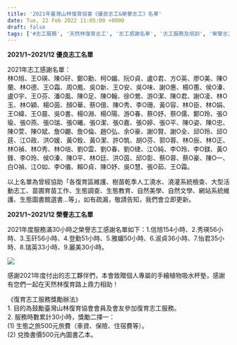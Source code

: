 ```yaml
---
title: '2021年臺灣山林復育協會《優良志工&榮譽志工》名單'
date: Tue, 22 Feb 2022 11:05:00 +0000
draft: false
tags: ['#志工服務', '天然林復育志工', '志工感謝名單', '志工服務及培訓', '榮譽志工']
---
```


**2021/1~2021/12 優良志工名單**

2021年志工感謝名單：  
林O旭、王O瑛、陳O矸、鄭O勳、柯O媚、阮O貞、盧O君、方O英、廖O美、陳O蘭、林O德、王O霜、周O鳳、吳O新、王O安、吳O味、謝O惠、楊O蕙、侯O溱、盧O宇、王O芬、潘O風、陳O足、陳O翰、徐O鶯、游O潔、陳O君、謝O凌、林O玉、林O穎、楊O茵、顏O華、蔡O億、陳O秀、李O珊、黃O容、林O臣、林O娟、王O緯、王O晨、吳O書、楊O淵、楊O陽、游O春、蔡O妤、蔡O儒、鄭O玲、張O瑜、張O燕、張O瑞、張O曦、張O潔、張O嘉、張O婷、張O平、陳O姿、陳O忠、陳O萱、陳O斌、詹O翽、詹O倫、趙O弘、余O豪、謝O賢、謝O全、邱O玲、邱O莛、江O政、洪O媛、黃O銓、黃O潔、許O筑、胡O芬、郭O蓉、林O辰、林O正、林O禎、林O秀、林O培、劉O雲、劉O春、劉O緁、江O純、李O玲、李O鎂、黃O鋒、李O玲、侯O溱、陳O平、林O廷、洪O茵、邱O彰、蔡O蓉、蔡O豪、陳O一、白O禎、江O如、李O儀、賴O貞、陳O妤、吳O慧、張O茹、王O霜。

以上名單為曾經協助「各復育區維護、樹苗乾季人工澆水、澆灌系統檢查、大型活動志工、苗圃育苗工作、生態調查、生態教育、自然美學、自然文學、網站系統維護、生態圖書館選書…等」，如有疏漏，敬請告知，我們會立即更新。

**2021/1~2021/12 榮譽志工名單**

2021年度服務滿30小時之榮譽志工感謝名單如下：1.信旭154小時、2.秀瑛56小時、3.玉矸56小時、4.登勳51小時、5.雅媚50小時、6.淑貞36小時、7.怡君35小時、8.瑞英33小時、9.麗美30小時。

![](https://www.reforestation.tw/wp-content/uploads/2022/05/2021榮譽志工照片.jpg)

感謝2021年度付出的志工夥伴們，本會致贈個人專屬的手繪植物吸水杯墊，感謝有您們一起在天然林復育路上鼎力相助！

《復育志工服務獎勵辦法》  
1\. 目的為鼓勵臺灣山林復育協會會員及會友參加復育志工服務。  
2\. 服務時數累計30小時，獎勵二擇一：  
(1) 生態之旅500元旅費（車資、保險、住宿費等）。  
(2) 兌換書價500元內圖書乙本。